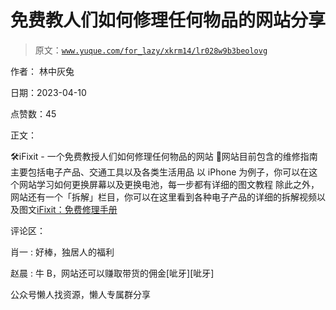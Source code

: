 # 免费教人们如何修理任何物品的网站分享

> 原文：[`www.yuque.com/for_lazy/xkrm14/lr028w9b3beolovg`](https://www.yuque.com/for_lazy/xkrm14/lr028w9b3beolovg)

作者： 林中灰兔

日期：2023-04-10

点赞数：45

正文：

🛠iFixit - 一个免费教授人们如何修理任何物品的网站 📄网站目前包含的维修指南主要包括电子产品、交通工具以及各类生活用品 以 iPhone 为例子，你可以在这个网站学习如何更换屏幕以及更换电池，每一步都有详细的图文教程 除此之外，网站还有一个「拆解」栏目，你可以在这里看到各种电子产品的详细的拆解视频以及图文[iFixit：免费修理手册](https://zh.ifixit.com/)

评论区：

肖一 : 好棒，独居人的福利

赵晨 : 牛 B，网站还可以赚取带货的佣金[呲牙][呲牙]

公众号懒人找资源，懒人专属群分享

